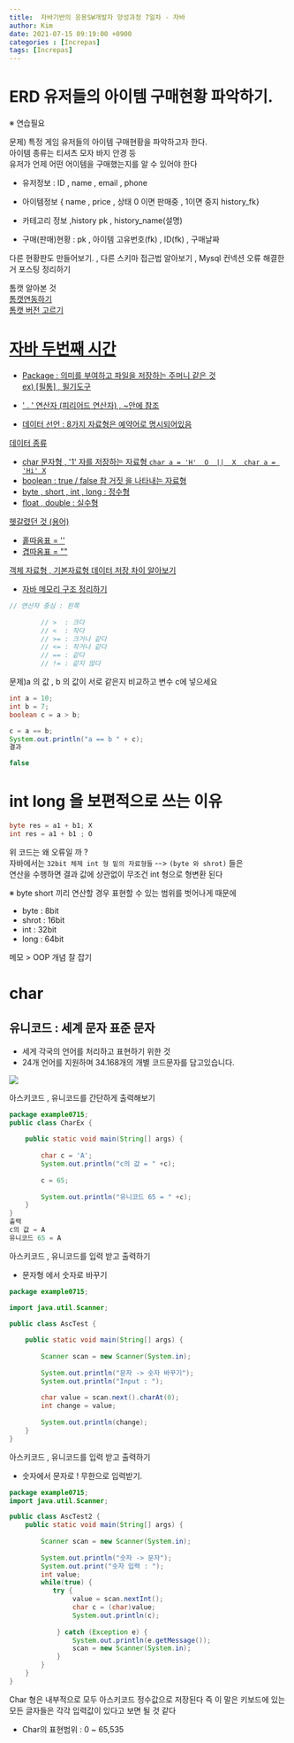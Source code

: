 ```yaml
---
title:  자바기반의 응용SW개발자 양성과정 7일차 - 자바
author: Kim
date: 2021-07-15 09:19:00 +0900
categories : [Increpas]
tags: [Increpas]
---
```



# ERD 유저들의 아이템 구매현황 파악하기.

※ 연습필요<br>

문제) 특정 게임 유저들의 아이템 구매현황을 파악하고자 한다.<br>
아이템 종류는 티셔츠 모자 바지 안경 등<br>
유저가 언제 어떤 어이템을 구매했는지를 알 수 있어야 한다<br>

- 유저정보 : ID  , name , email , phone<br>
- 아이템정보 { name , price , 상태 0 이면 판매중 , 1이면 중지 history_fk}<br>
- 카테고리 정보 ,history pk , history_name(설명)<br>

- 구매(판매)현황 : pk , 아이템 고유번호(fk) ,  ID(fk) , 구매날짜

다른 현황판도 만들어보기. , 다른 스키마 접근법 알아보기 , Mysql 컨넥션 오류 해결한거 포스팅 정리하기<br>

톰캣 알아본 것<br>
<a href = "https://all-record.tistory.com/49">톰캣연동하기</a><br>
<a href = "https://itworldyo.tistory.com/88">톰캣 버전 고르기<br>


# 자바 두번째 시간

- Package : 의미를 부여하고 파일을 저장하는 주머니 같은 것<br>
ex) [필통] , 필기도구<br>

- ' . '  연산자 (피리어드 연산자) , ~안에 참조

- 데이터 선언 : 8가지 자료형은 예약어로 명시되어있음

데이터 종류<br>

- char 문자형 , '1' 자를 저장하는 자료형
``` char a = 'H'  O  ||  X  char a = 'Hi' X ```<br>
- boolean : true / false 참 거짓 을 나타내는 자료형<br>
- byte , short , int , long : 정수형<br>
- float , double : 실수형

헷갈렸던 것 (용어) <br>

- 홑따옴표 = ''
- 겹따옴표 = ""


객체 자료형 , 기본자료형 데이터 저장 차이 알아보기<br>
- 자바 메모리 구조 정리하기<br>

```java
// 연산자 중심 : 왼쪽
		
		// >  : 크다
		// <  : 작다
		// >= : 크거나 같다
		// <= : 작거나 같다
		// == : 같다
		// != : 같지 않다
```

문제)a 의 값 , b 의 값이 서로 같은지 비교하고 변수 c에 넣으세요<br>

```java
int a = 10;
int b = 7;
boolean c = a > b;

c = a == b;
System.out.println("a == b " + c);
결과

false
```

# int long 을 보편적으로 쓰는 이유

```java
byte res = a1 + b1; X
int res = a1 + b1 ; O
```

위 코드는 왜 오류일 까 ? <br>
 자바에서는 ```32bit 체제 int 형 밑의 자료형들``` --> ```(byte 와 shrot)``` 들은<br>
연산을 수행하면 결과 값에 상관없이 무조건 int 형으로 형변환 된다<br>

※ byte short 끼리 연산할 경우 표현할 수 있는 범위를 벗어나게 때문에 <br>

- byte : 8bit
- shrot : 16bit
- int : 32bit
- long : 64bit

메모 > OOP 개념 잘 잡기<br>

# char

## 유니코드 : 세계 문자 표준 문자

- 세게 각국의 언어를 처리하고 표현하기 위한 것
- 24개 언어를 지원하며 34.168개의 개별 코드문자를 담고있습니다.

<img src = "/post/JavaDownload/as.png"><br>



아스키코드 , 유니코드를 간단하게 출력해보기<br>

```java
package example0715;
public class CharEx {
	
	public static void main(String[] args) {
		
		char c = 'A';
		System.out.println("c의 값 = " +c);
		
		c = 65;
		
		System.out.println("유니코드 65 = " +c);
	}
}
출력
c의 값 = A
유니코드 65 = A
```

아스키코드 , 유니코드를 입력 받고 출력하기<br>
- 문자형 에서 숫자로 바꾸기

```java
package example0715;

import java.util.Scanner;

public class AscTest {
	
	public static void main(String[] args) {
		
		Scanner scan = new Scanner(System.in);
		
		System.out.println("문자 -> 숫자 바꾸기");
		System.out.println("Input : ");
		
		char value = scan.next().charAt(0);
		int change = value;
		
		System.out.println(change);
	}
}
```

아스키코드 , 유니코드를 입력 받고 출력하기
- 숫자에서 문자로 ! 무한으로 입력받기.

```java
package example0715;
import java.util.Scanner;

public class AscTest2 {
	public static void main(String[] args) {
		
		Scanner scan = new Scanner(System.in);
		
		System.out.println("숫자 -> 문자");
		System.out.print("숫자 입력 : ");
		int value;
		while(true) {
		   try {
				value = scan.nextInt();
				char c = (char)value;
				System.out.println(c);
	
			} catch (Exception e) {
				System.out.println(e.getMessage());
				scan = new Scanner(System.in);
			}	
		}
	}
}
```
Char 형은 내부적으로 모두 아스키코드 정수값으로 저장된다 즉 이 말은 키보드에 있는<br>
모든 글자들은 각각 입력값이 있다고 보면 될 것 같다<br>

- Char의 표현범위 : 0 ~ 65,535